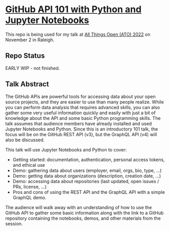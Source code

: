 # [GitHub API 101 with Python and Jupyter Notebooks](https://2022.allthingsopen.org/sessions/github-api-101-with-python-and-jupyter-notebooks/)

This repo is being used for my talk at [All Things Open (ATO)
2022](https://2022.allthingsopen.org/sessions/github-api-101-with-python-and-jupyter-notebooks/)
on November 2 in Raleigh.

## Repo Status

EARLY WIP - not finished.

## Talk Abstract

The GitHub APIs are powerful tools for accessing data about your open source
projects, and they are easier to use than many people realize. While you can
perform data analysis that requires advanced skills, you can also gather some
very useful information quickly and easily with just a bit of knowledge about
the API and some basic Python programming skills. The talk assumes that audience
members have already installed and used Jupyter Notebooks and Python. Since this
is an introductory 101 talk, the focus will be on the GitHub REST API (v3), but
the GraphQL API (v4) will also be discussed.

This talk will use Jupyter Notebooks and Python to cover:

* Getting started: documentation, authentication, personal access tokens, and
  ethical use
* Demo: gathering data about users (employer, email, orgs, bio,
  type, …) 
* Demo: getting data about organizations (description, creation date, …)
* Demo: accessing data about repositories (last updated, open issues / PRs,
  license, …)
* Pros and cons of using the REST API and the GraphQL API with a
  simple GraphQL demo.

The audience will walk away with an understanding of how to use the GitHub API
to gather some basic information along with the link to a GitHub repository
containing the notebooks, demos, and other materials from the session.
